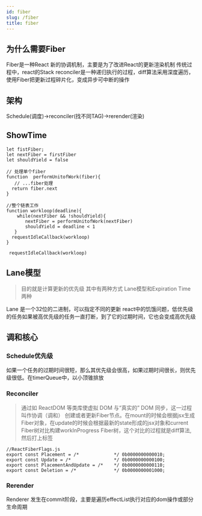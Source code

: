 ```yaml
---
id: fiber
slug: /fiber
title: fiber
---
```


## 为什么需要Fiber
Fiber是一种React 新的协调机制，主要是为了改进React的更新渲染机制
传统过程中，react的Stack reconciler是一种递归执行的过程，diff算法采用深度遍历，使用Fiber把更新过程碎片化，变成异步可中断的操作

## 架构
Schedule(调度)->reconciler(找不同TAG)->rerender(渲染)

## ShowTime
```
let fistFiber;
let nextFiber = firstFiber
let shouldYield = false

// 处理单个fiber
function  performUnitofWork(fiber){
   // ...fiber处理
  return fiber.next
}

//整个链表工作
function workloop(deadline){
    while(nextFiber && !shouldYield){
       nextFiber = performUnitofWork(nextFiber)
       shouldYield = deadline < 1
   }
  requestIdleCallback(workloop)
}

 requestIdleCallback(workloop)

```

## Lane模型
> 目的就是计算更新的优先级 其中有两种方式 Lane模型和Expiration Time两种

Lane 是一个32位的二进制，可以指定不同的更新
react中的饥饿问题，低优先级的任务如果被高优先级的任务一直打断，到了它的过期时间，它也会变成高优先级


## 调和核心
### Schedule优先级
如果一个任务的过期时间很短，那么其优先级会很高，如果过期时间很长，则优先级很低。在timerQueue中，以小顶锥排放



### Reconciler
> 通过如 ReactDOM 等类库使虚拟 DOM 与“真实的” DOM 同步，这一过程叫作协调（调和）
创建或者更新Fiber节点。在mount的时候会根据jsx生成Fiber对象，在update的时候会根据最新的state形成的jsx对象和current Fiber树对比构建workInProgress Fiber树，这个对比的过程就是diff算法,然后打上标签
```
//ReactFiberFlags.js
export const Placement = /*             */ 0b0000000000010;
export const Update = /*                */ 0b0000000000100;
export const PlacementAndUpdate = /*    */ 0b0000000000110;
export const Deletion = /*              */ 0b0000000001000;

```
### Rerender
Renderer 发生在commit阶段，主要是遍历effectList执行对应的dom操作或部分生命周期